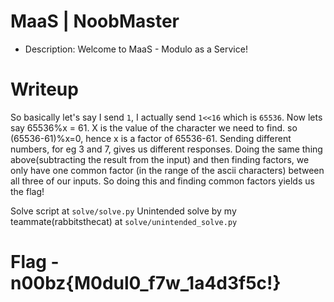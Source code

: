 # MaaS | NoobMaster

- Description: Welcome to MaaS - Modulo as a Service!

# Writeup

So basically let's say I send `1`, I actually send `1<<16` which is `65536`. Now lets say 65536%x = 61. X is the value of the character we need to find. so (65536-61)%x=0, hence x is a factor of 65536-61. Sending different numbers, for eg 3 and 7, gives us different responses. Doing the same thing above(subtracting the result from the input) and then finding factors, we only have one common factor (in the range of the ascii characters) between all three of our inputs. So doing this and finding common factors yields us the flag!

Solve script at `solve/solve.py`
Unintended solve by my teammate(rabbitsthecat) at `solve/unintended_solve.py`

# Flag - n00bz{M0dul0_f7w_1a4d3f5c!}